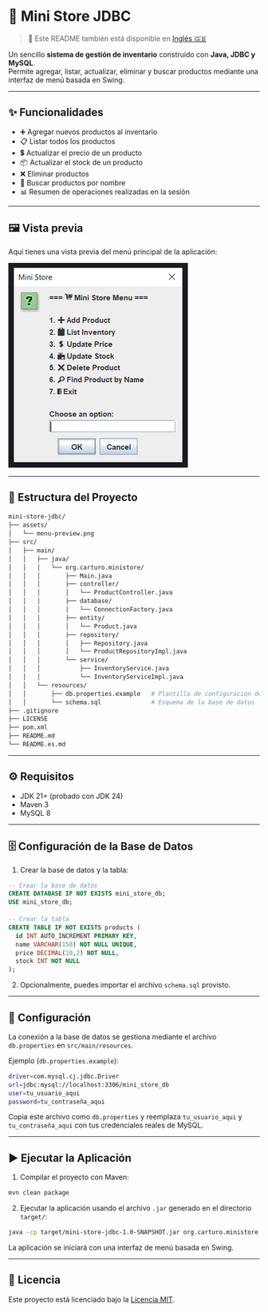 # 🛒 Mini Store JDBC

> 📄 Este README también está disponible en [Inglés 🇬🇧](README.md)

Un sencillo **sistema de gestión de inventario** construido con **Java, JDBC y MySQL**.  
Permite agregar, listar, actualizar, eliminar y buscar productos mediante una interfaz de menú basada en Swing.

---

## ✨ Funcionalidades

- ➕ Agregar nuevos productos al inventario
- 📋 Listar todos los productos
- 💲 Actualizar el precio de un producto
- 📦 Actualizar el stock de un producto
- ❌ Eliminar productos
- 🔎 Buscar productos por nombre
- 📊 Resumen de operaciones realizadas en la sesión

---

## 🖼️ Vista previa

Aquí tienes una vista previa del menú principal de la aplicación:

![Vista Previa Menú](assets/menu-preview.png)

---

## 📂 Estructura del Proyecto

```bash
mini-store-jdbc/
├── assets/
│   └── menu-preview.png
├── src/
│   ├── main/
│   │   ├── java/
│   │   │   └── org.carturo.ministore/
│   │   │       ├── Main.java
│   │   │       ├── controller/
│   │   │       │   └── ProductController.java
│   │   │       ├── database/
│   │   │       │   └── ConnectionFactory.java
│   │   │       ├── entity/
│   │   │       │   └── Product.java
│   │   │       ├── repository/
│   │   │       │   ├── Repository.java
│   │   │       │   └── ProductRepositoryImpl.java
│   │   │       └── service/
│   │   │           ├── InventoryService.java
│   │   │           └── InventoryServiceImpl.java
│   │   └── resources/
│   │       ├── db.properties.example   # Plantilla de configuración de la base de datos
│   │       └── schema.sql              # Esquema de la base de datos
├── .gitignore
├── LICENSE
├── pom.xml
├── README.md
└── README.es.md
```

---

## ⚙️ Requisitos

- JDK 21+ (probado con JDK 24)
- Maven 3
- MySQL 8

---

## 🗄️ Configuración de la Base de Datos

1. Crear la base de datos y la tabla:

```sql
-- Crear la base de datos
CREATE DATABASE IF NOT EXISTS mini_store_db;
USE mini_store_db;

-- Crear la tabla
CREATE TABLE IF NOT EXISTS products (
  id INT AUTO_INCREMENT PRIMARY KEY,
  name VARCHAR(150) NOT NULL UNIQUE,
  price DECIMAL(10,2) NOT NULL,
  stock INT NOT NULL
);
```

2. Opcionalmente, puedes importar el archivo `schema.sql` provisto.

---

## 🔑 Configuración

La conexión a la base de datos se gestiona mediante el archivo `db.properties` en `src/main/resources`.

Ejemplo (`db.properties.example`):

```bash
driver=com.mysql.cj.jdbc.Driver
url=jdbc:mysql://localhost:3306/mini_store_db
user=tu_usuario_aqui
password=tu_contraseña_aqui
```

Copia este archivo como `db.properties` y reemplaza `tu_usuario_aqui` y `tu_contraseña_aqui` con tus credenciales reales de MySQL.

---

## ▶️ Ejecutar la Aplicación

1. Compilar el proyecto con Maven:

```bash
mvn clean package
```

2. Ejecutar la aplicación usando el archivo `.jar` generado en el directorio `target/`:

```bash
java -cp target/mini-store-jdbc-1.0-SNAPSHOT.jar org.carturo.ministore.Main
```

La aplicación se iniciará con una interfaz de menú basada en Swing.

---

## 📜 Licencia

Este proyecto está licenciado bajo la [Licencia MIT](LICENSE).